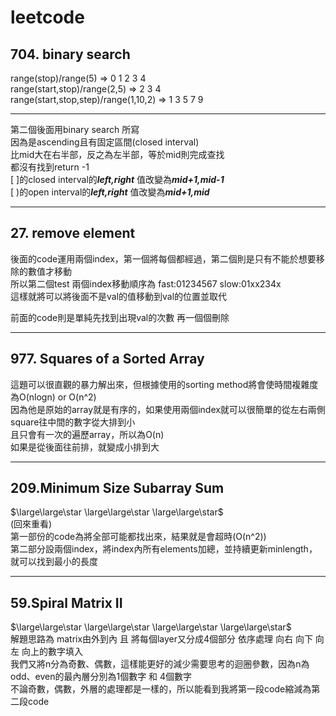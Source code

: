 # leetcode  
## 704. binary search  
range(stop)/range(5) => 0 1 2 3 4  
range(start,stop)/range(2,5) => 2 3 4  
range(start,stop,step)/range(1,10,2) => 1 3 5 7 9  

****

第二個後面用binary search 所寫  
因為是ascending且有固定區間(closed interval)  
比mid大在右半部，反之為左半部，等於mid則完成查找  
都沒有找到return -1  
[ ]的closed interval的***left,right*** 值改變為***mid+1,mid-1***  
[ )的open interval的***left,right*** 值改變為***mid+1,mid***  

---------------------------------------------------

## 27. remove element  
後面的code運用兩個index，第一個將每個都經過，第二個則是只有不能於想要移除的數值才移動  
所以第二個test 兩個index移動順序為 fast:01234567 slow:01xx234x  
這樣就將可以將後面不是val的值移動到val的位置並取代  
  
前面的code則是單純先找到出現val的次數 再一個個刪除  

***

## 977. Squares of a Sorted Array  
這題可以很直觀的暴力解出來，但根據使用的sorting method將會使時間複雜度為O(nlogn) or O(n^2)  
因為他是原始的array就是有序的，如果使用兩個index就可以很簡單的從左右兩側square往中間的數字從大排到小  
且只會有一次的遍歷array，所以為O(n)  
如果是從後面往前排，就變成小排到大  

***

## 209.Minimum Size Subarray Sum  
$\large\large\star \large\large\star \large\large\star$  
(回來重看)  
第一部份的code為將全部可能都找出來，結果就是會超時(O(n^2))   
第二部分設兩個index，將index內所有elements加總，並持續更新minlength，就可以找到最小的長度  

***

## 59.Spiral Matrix II  
$\large\large\star \large\large\star \large\large\star \large\large\star$  
解題思路為 matrix由外到內 且 將每個layer又分成4個部分 依序處理 向右 向下 向左 向上的數字填入  
我們又將n分為奇數、偶數，這樣能更好的減少需要思考的迴圈參數，因為n為odd、even的最內層分別為1個數字 和 4個數字  
不論奇數，偶數，外層的處理都是一樣的，所以能看到我將第一段code縮減為第二段code  

